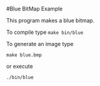 #Blue BitMap Example

This program makes a blue bitmap.

To compile type `make bin/blue`

To generate an image type

`make blue.bmp`

or execute

`./bin/blue`

